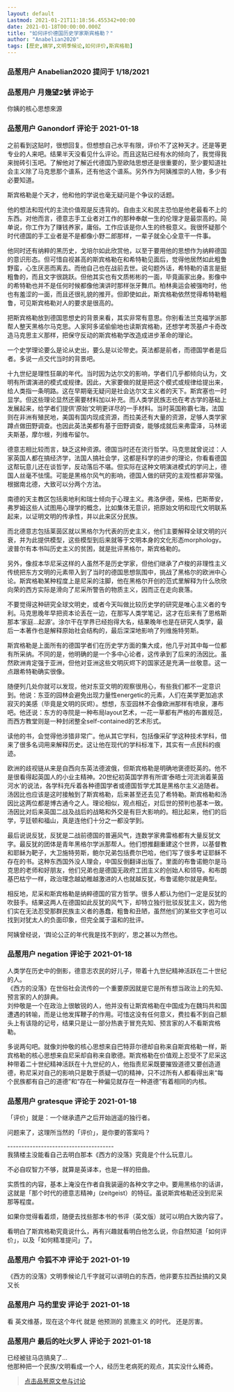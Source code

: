 ```yaml
---
layout: default
Lastmod: 2021-01-21T11:18:56.455342+00:00
date: 2021-01-18T00:00:00.000Z
title: "如何评价德国历史学家斯宾格勒？"
author: "Anabelian2020"
tags: [歷史,姨学,文明季候论,如何评价,斯宾格勒]
---
```



### 品葱用户 **Anabelian2020** 提问于 1/18/2021
    

    
                

### 品葱用户 **月幾望2號** 评论于 
        
你姨的核心思想來源
        
                

### 品葱用户 **Ganondorf** 评论于 2021-01-18
        
之前看到这贴时，很想回复。但想想自己水平有限，评价不了这种天才。还是等更专业的人来吧。结果半天没看见什么评论。而且这贴已经有水的倾向了，我觉得我来抛砖引玉吧。了解他对了解近代德国乃至欧陆思想还是很重要的，至少要知道社会主义除了马克思那个谱系，还有他这个谱系。另外作为阿姨推崇的人物，多少有必要知道。  
  
斯宾格勒是个天才，他和他的学说也毫无疑问是个争议的话题。  
  
他的想法和现代的主流价值观是反违背的。自由主义和民主恐怕是他老最看不上的东西。对他而言，德意志手工业者对工作的那种奉献一生的伦理才是最崇高的。简单说，你工作为了赚钱养家，庸俗。工作应该是你人生的终极意义。我很怀疑那个时代德国的手工业者是不是都像小野二郎那样，一辈子就全心全意干一件事。  
  
他同时还有纳粹的黑历史，戈培尔如此欣赏他，以至于要用他的思想作为纳粹德国的意识形态。但可惜自视甚高的斯宾格勒在和希特勒见面后，觉得他居然如此粗鲁野蛮，心生厌恶而离去。而他自己也在战前去世。说句题外话，希特勒的语言是挺粗鲁的，而且文字很跳跃。但他其实也有文质彬彬的一面，毕竟画家出身。影像中的希特勒也并不是任何时候都像他演讲时那样张牙舞爪。柏林奥运会被强吻时，他也有羞涩的一面，而且还很礼貌的推开。但即使如此，斯宾格勒依然觉得希特勒粗鲁，可见斯宾格勒对人的要求是很高的。  
  
把斯宾格勒放到德国思想史的背景来看，其实非常有意思。你别看法兰克福学派那帮人整天黑格尔马克思。人家阿多诺偷偷地也读斯宾格勒，还想学考茨基卢卡奇改造马克思主义那样，把保守反动的斯宾格勒学改造成进步革命的理论。  
  
一个史学理论要么是论从史出，要么是以论带史。英法都是前者，而德国学者是后者。多说一点交代当时的背景吧。  
  
十九世纪是理性狂飙的年代。当时因为达尔文的影响，学者们几乎都倾向认为，文明有所谓演进的模式或规律。因此，大家要做的就是把这个模式或规律给提出来，给人类指一条明路。这在早期毫无疑问是社会达尔文主义者的天下。斯宾塞也一时显学。但这些理论显然还需要材料加以补充。而人类学民族志也在考古学的基础上发展起来，给学者们提供’原始‘文明更详尽的一手材料。当时英国称霸七海，法国则在非洲有殖民地，美国有国内现成资源，而拉美还有大量的资源，足够人类学家蹲点做田野调查。也因此英法美都有基于田野调查，能够成就后来弗雷泽，马林诺夫斯基，摩尔根，列维布留尔。  
  
德意志相比较而言，缺乏这种资源。德国当时还在流行哲学。马克思就曾说过：人家英国人都在搞经济学，法国人搞社会学，这都是科学的进步的理论，你看看德国这帮玩意儿还在谈哲学，反动落后不堪。但实际在这种文明演进模式的学问上，德国人丝毫不怯懦。可能是黑格尔风气的影响，德国人做的研究的主观性都非常强。根据南北德，大致可以分两个方法。  
  
南德的天主教区包括奥地利和瑞士倾向于心理主义。弗洛伊德，荣格，巴斯蒂安，弗罗姆这些人试图用心理学的概念，比如集体无意识，把原始文明和现代文明联系起来，以证明文明的传承性，并以此来区分民族。  
  
而北德意志包括莱茵区就以黑格尔为代表的历史主义，他们主要解释全球文明的兴衰，并为此提供模型，这些模型到后来就等于文明本身的文化形态morphology。波普尔有本书叫历史主义的贫困，就是批评黑格尔，斯宾格勒的。  
  
另外，像叔本华尼采这样的人虽然不是历史学家，但他们继承了卢梭的非理性主义传统把东方文明的元素带入到了当时的德国思想氛围中，挑战了黑格尔的欧洲中心论。斯宾格勒某种程度上是尼采的注脚，他在黑格尔开创的范式里解释为什么欣欣向荣的西方实际是滑向了尼采所警告的物质主义，因而正在走向衰落。  
  
不要觉得这种研究全球文明史，或者今天叫做比较历史学的研究是唯心主义者的专利。马克思晚年早把资本论丢在一边，在那写人类学笔记，这才在后来有了恩格斯那本‘家庭...起源’。涂尔干在学界已经抱得大名，结果晚年也是在研究人类学，最后一本著作也是解释原始社会结构的，最后深深地影响了列维施特劳斯。  
  
斯宾格勒是上面所有的德国学者们在历史学方面的集大成，他几乎对其中每一位都有所采纳。不同的是，他明确的是一个多中心论者，这传承到了后来的汤因比。虽然欧洲肯定强于亚洲，但他对亚洲这些文明灰烬下的国家还是充满一丝敬意。这一点跟希特勒确实很像。  
  
随便列几处你就可以发现，他对东亚文明的观察很用心，有些我们都不一定意识到。他说：东亚的园林会避免出现力量性energetic的元素，人们在美学更加追求寂灭的美感（毕竟是文明的灰烬）。想想，东亚园林不会像欧洲那样有喷泉，瀑布吧。他还说：东方的寺院是一种布局layout艺术，一花一草都有严格的布置规范，而西方教堂则是一种封闭整全self-contained的艺术形式。  
  
读他的书，会觉得他涉猎非常广。他从其它学科，包括像采矿学这种技术学科，借来了很多名词用来解释历史。这让他在现代的学科标准下，其实有一点民科的痕迹。  
  
欧洲的歧视链从来是自西向东英法德波俄，但斯宾格勒是明确地褒德贬英的。他不是很看得起英国人的小业主精神。20世纪初英国学界有所谓‘泰晤士河流淌着莱茵河水’的说法，各学科充斥着各种德国学者或德国哲学尤其是黑格尔主义追随者。汤因比也应该是这时接触到了斯宾格勒，后来甚至还去见了希特勒。斯宾格勒和汤因比这两位都是博古通今之人。理论相似，观点相近，对后世的预判也基本一致。汤因比对后来英国二战及战后的战略和外交是有巨大影响的。相比起来，他们的后学，亨廷顿和福山，真是连他们十分之一都没学到。  
  
最后说说反犹，反犹是二战前德国的普遍风气，连数学家弗雷格都有大量反犹文字。最反犹的团体是青年黑格尔学派那帮人。他们想推翻重建这个世界，以基督教和耶稣为靶子，大卫施特劳斯，鲍尔兄弟包括费尔巴哈，他们写了很多考证耶稣不存在的书。这种东西国外没人理会，中国反倒翻译出版了。里面的布鲁诺鲍尔是马克思的老师和好朋友，他们兄弟也是德国无政府工团主义的创始人和领导。和布朗基巴枯宁一样，政治理念越幼稚越激进的人也就越反犹，布鲁诺鲍尔就是典型。  
  
相反地，尼采和斯宾格勒是纳粹德国的官方哲学。很多人都认为他们一定是反犹的吹鼓手。结果这两人在德国如此反犹的风气下，却特立独行批驳反犹主义，因为他们实在无法忍受那群民族主义者的愚蠢，粗鲁和丑陋，虽然他们的某些文字也可以找到对犹太人的负面印象，但完全属于温和的批评。  
  
阿姨曾经说，‘舆论公正的年代我是找不到的’，思之甚以为然也。
        
                

### 品葱用户 **negation** 评论于 2021-01-18
        
人类学在历史中的倒影，德意志农民的好儿子，带着十九世纪精神活跃在二十世纪的人。  
《西方的没落》在世俗社会流传的一个重要原因就是它是所有想当政治上的先知、预言家的人的辞典。  
刘仲敬是一个在政治上很敏锐的人，他并没有让斯宾格勒在中国成为在魏玛共和国遭遇的转喻，而是让他发挥鞭子的作用。可惜这没有任何意义，费拉看不到自己额头上有该隐的记号，结果只是让一部分热衷于冒充先知、预言家的人不看斯宾格勒。  
  
多说两句吧。就像刘仲敬的核心思想来自巴特菲尔德却自称来自斯宾格勒一样，斯宾格勒的核心思想来自尼采却自称来自歌德。斯宾格勒在价值观上忍受不了尼采这种带着二十世纪精神活跃在十九世纪的人，他指责尼采既要摧毁道德又要创造道德，称尼采对自己的影响只是敢于质疑一切的精神，只不过所有人都看得出来“每个民族都有自己的道德”和“存在一种偏见就存在一种道德”有着相同的内核。
        
                

### 品葱用户 **gratesque** 评论于 2021-01-18
        
「评价」就是：一个继承遗产之后开始逍遥的独行者。  
  
问题来了，这理所当然的「评价」，是你要的答案吗？  
  
\--------------------------------------  
我猜楼主没能看自己去明白那本《西方的没落》究竟是个什么玩意儿。  
  
不必自叹智力不够，就算是英译本，也是一样的扭曲。  
  
实质性的内容，基本上淹没在作者自我装逼的各种文字之中。要用黑格尔的话讲，这就是「那个时代的德意志精神」(zeitgeist）的特征。虽说斯宾格勒还没到尼采那等程度。  
  
如果你觉得看着烦，随便去找些那本书的书评（英文版）就可以明白大致内容了。  
  
看明白了斯宾格勒究竟说什么，再有兴趣就看明白他怎么说，你自然知道「如何评价」，以及「如何精准提问」了。
        
                

### 品葱用户 **令狐不冲** 评论于 2021-01-19
        
《西方的没落》文明季候论几千字就可以讲明白的东西，他非要东拉西扯搞的又臭又长
        
                

### 品葱用户 **马约里安** 评论于 2021-01-18
        
看 英文维基，现在这个年代 就是 他预测的 凯撒主义 的时代。 还是厉害。
        
                

### 品葱用户 **最后的吐火罗人** 评论于 2021-01-18
        
已经被驻马店搞臭了...  
他那种把一个民族/文明看成一个人，经历生老病死的观点，其实没什么稀奇。
        
                





> [点击品葱原文参与讨论](https://pincong.rocks/question/35640)

